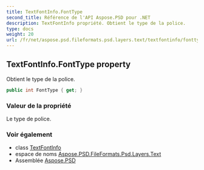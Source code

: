 ```yaml
---
title: TextFontInfo.FontType
second_title: Référence de l'API Aspose.PSD pour .NET
description: TextFontInfo propriété. Obtient le type de la police.
type: docs
weight: 20
url: /fr/net/aspose.psd.fileformats.psd.layers.text/textfontinfo/fonttype/
---
```

## TextFontInfo.FontType property

Obtient le type de la police.

```csharp
public int FontType { get; }
```

### Valeur de la propriété

Le type de police.

### Voir également

* class [TextFontInfo](../)
* espace de noms [Aspose.PSD.FileFormats.Psd.Layers.Text](../../textfontinfo/)
* Assemblée [Aspose.PSD](../../../)


